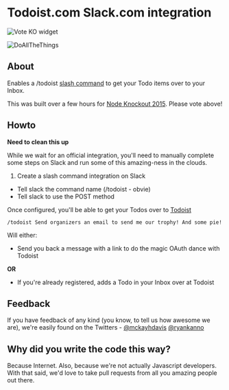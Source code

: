 # Todoist.com Slack.com integration

![Vote KO widget](http://f.cl.ly/items/1n3g0W0F0G3V0i0d0321/Screen%20Shot%202012-11-04%20at%2010.01.36%20AM.png)

![DoAllTheThings](http://www.puravidamultimedia.com/wp-content/uploads/2013/09/image.png)

## About

Enables a /todoist [slash command](https://api.slack.com/slash-commands) to get your Todo items over to your Inbox.

This was built over a few hours for [Node Knockout 2015](http://www.nodeknockout.com/). Please vote above!

## Howto

**Need to clean this up**

While we wait for an official integration, you'll need to manually complete
some steps on Slack and run some of this amazing-ness in the clouds.

1. Create a slash command integration on Slack
 - Tell slack the command name (/todoist - obvie)
 - Tell slack to use the POST method

Once configured, you'll be able to get your Todos over to [Todoist](https://todoist.com)

    /todoist Send organizers an email to send me our trophy! And some pie!

Will either:

- Send you back a message with a link to do the magic OAuth dance with Todoist

**OR**

- If you're already registered, adds a Todo in your Inbox over at Todoist

## Feedback

If you have feedback of any kind (you know, to tell us how awesome we are), we're easily found on the Twitters - [@mckayhdavis](https://twitter.com/mckayhdavis) [@ryankanno](https://twitter.com/ryankanno)

## Why did you write the code this way?

Because Internet. Also, because we're not actually Javascript developers. With
that said, we'd love to take pull requests from all you amazing people out
there.
